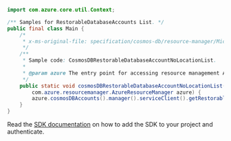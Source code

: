 ```java
import com.azure.core.util.Context;

/** Samples for RestorableDatabaseAccounts List. */
public final class Main {
    /*
     * x-ms-original-file: specification/cosmos-db/resource-manager/Microsoft.DocumentDB/stable/2021-10-15/examples/CosmosDBRestorableDatabaseAccountNoLocationList.json
     */
    /**
     * Sample code: CosmosDBRestorableDatabaseAccountNoLocationList.
     *
     * @param azure The entry point for accessing resource management APIs in Azure.
     */
    public static void cosmosDBRestorableDatabaseAccountNoLocationList(
        com.azure.resourcemanager.AzureResourceManager azure) {
        azure.cosmosDBAccounts().manager().serviceClient().getRestorableDatabaseAccounts().list(Context.NONE);
    }
}
```

Read the [SDK documentation](https://github.com/Azure/azure-sdk-for-java/blob/azure-resourcemanager_2.15.0/sdk/resourcemanager/azure-resourcemanager/README.md) on how to add the SDK to your project and authenticate.
